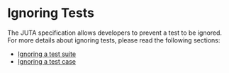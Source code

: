 # Ignoring Tests

The JUTA specification allows developers to prevent a test to be ignored.
For more details about ignoring tests, please read the following sections:

* [Ignoring a test suite](./docs/reference/jec-apis/juta/testsuite-decorator#ignoring-a-test-suite)
* [Ignoring a test case](./docs/reference/jec-apis/juta/test-decorator#ignoring-a-test-case)